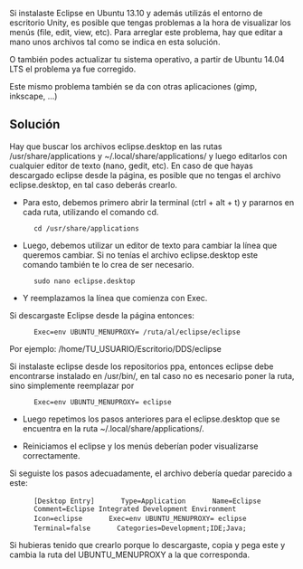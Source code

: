 Si instalaste Eclipse en Ubuntu 13.10 y además utilizás el entorno de escritorio Unity, es posible que tengas problemas a la hora de visualizar los menús (file, edit, view, etc). Para arreglar este problema, hay que editar a mano unos archivos tal como se indica en esta solución.

O también podes actualizar tu sistema operativo, a partir de Ubuntu 14.04 LTS el problema ya fue corregido.

Este mismo problema también se da con otras aplicaciones (gimp, inkscape, ...)

Solución
--------

Hay que buscar los archivos eclipse.desktop en las rutas /usr/share/applications y ~/.local/share/applications/ y luego editarlos con cualquier editor de texto (nano, gedit, etc). En caso de que hayas descargado eclipse desde la página, es posible que no tengas el archivo eclipse.desktop, en tal caso deberás crearlo.

-   Para esto, debemos primero abrir la terminal (ctrl + alt + t) y pararnos en cada ruta, utilizando el comando cd.

`      cd /usr/share/applications`

-   Luego, debemos utilizar un editor de texto para cambiar la línea que queremos cambiar. Si no tenías el archivo eclipse.desktop este comando también te lo crea de ser necesario.

`      sudo nano eclipse.desktop`

-   Y reemplazamos la línea que comienza con Exec.

Si descargaste Eclipse desde la página entonces:

`      Exec=env UBUNTU_MENUPROXY= /ruta/al/eclipse/eclipse`

Por ejemplo: /home/TU\_USUARIO/Escritorio/DDS/eclipse

Si instalaste eclipse desde los repositorios ppa, entonces eclipse debe encontrarse instalado en /usr/bin/, en tal caso no es necesario poner la ruta, sino simplemente reemplazar por

`      Exec=env UBUNTU_MENUPROXY= eclipse`

-   Luego repetimos los pasos anteriores para el eclipse.desktop que se encuentra en la ruta ~/.local/share/applications/.

<!-- -->

-   Reiniciamos el eclipse y los menús deberían poder visualizarse correctamente.

Si seguiste los pasos adecuadamente, el archivo debería quedar parecido a este:

`      [Desktop Entry]`
`      Type=Application`
`      Name=Eclipse`
`      Comment=Eclipse Integrated Development Environment`
`      Icon=eclipse`
`      Exec=env UBUNTU_MENUPROXY= eclipse`
`      Terminal=false`
`      Categories=Development;IDE;Java;`

Si hubieras tenido que crearlo porque lo descargaste, copia y pega este y cambia la ruta del UBUNTU\_MENUPROXY a la que corresponda.
